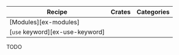 | Recipe | Crates | Categories |
|--------|--------|------------|
| [Modules][ex-modules] |  |  |
| [`use` keyword][ex-use-keyword] |  |  |

<div class="hidden">
TODO
</div>
